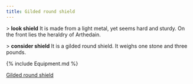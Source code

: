 ```yaml
---
title: Gilded round shield
---
```


\> **look shield**
It is made from a light metal, yet seems hard and sturdy. On the front
lies the heraldry of Arthedain.

\> **consider shield**
It is a gilded round shield.
It weighs one stone and three pounds.

{% include Equipment.md %}

[Gilded round shield](Category:_Shields "wikilink")